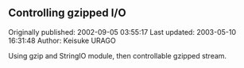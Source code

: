 ## Controlling gzipped I/O

Originally published: 2002-09-05 03:55:17
Last updated: 2003-05-10 16:31:48
Author: Keisuke URAGO

Using gzip and StringIO module, then controllable gzipped stream.